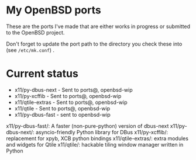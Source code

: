 # My OpenBSD ports

These are the ports I've made that are either works in progress or submitted to the OpenBSD project.

Don't forget to update the port path to the directory you check these into (see `/etc/mk.conf`) .

# Current status

- x11/py-dbus-next - Sent to ports@, openbsd-wip
- x11/py-xcffib - Sent to ports@, openbsd-wip
- x11/qtile-extras - Sent to ports@, openbsd-wip
- x11/qtile - Sent to ports@, openbsd-wip
- x11/py-dbus-fast - sent to openbsd-wip

x11/py-dbus-fast/:
	A faster (non-pure-python) version of dbus-next
x11/py-dbus-next/:
	asyncio-friendly Python library for DBus
x11/py-xcffib/:
	replacement for xpyb, XCB python bindings
x11/qtile-extras/:
	extra modules and widgets for Qtile
x11/qtile/:
	hackable tiling window manager written in Python
